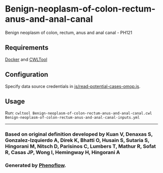 # Benign-neoplasm-of-colon-rectum-anus-and-anal-canal

Benign neoplasm of colon, rectum, anus and anal canal - PH121

## Requirements

[Docker](https://docs.docker.com/install/) and [CWLTool](https://github.com/common-workflow-language/cwltool#install)

## Configuration

Specify data source credentials in [js/read-potential-cases-omop.js](js/read-potential-cases-omop.js).

## Usage

Run: `cwltool Benign-neoplasm-of-colon-rectum-anus-and-anal-canal.cwl Benign-neoplasm-of-colon-rectum-anus-and-anal-canal-inputs.yml`

***

### Based on original definition developed by Kuan V, Denaxas S, Gonzalez-Izquierdo A, Direk K, Bhatti O, Husain S, Sutaria S, Hingorani M, Nitsch D, Parisinos C, Lumbers T, Mathur R, Sofat R, Casas JP, Wong I, Hemingway H, Hingorani A
### Generated by [Phenoflow](https://kclhi.org/phenoflow).

